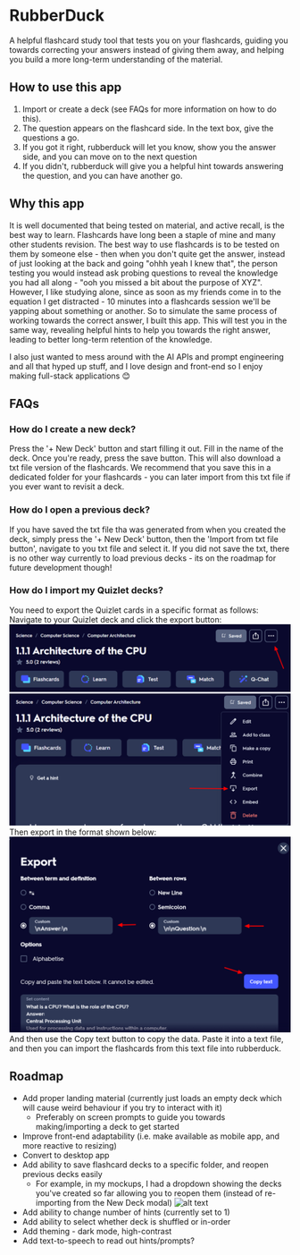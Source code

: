 # RubberDuck
A helpful flashcard study tool that tests you on your flashcards, guiding you towards correcting your answers instead of giving them away, and helping you build a more long-term understanding of the material.

## How to use this app
1. Import or create a deck (see FAQs for more information on how to do this).
2. The question appears on the flashcard side. In the text box, give the questions a go.
3. If you got it right, rubberduck will let you know, show you the answer side, and you can move on to the next question
4. If you didn't, rubberduck will give you a helpful hint towards answering the question, and you can have another go.

## Why this app
It is well documented that being tested on material, and active recall, is the best way to learn.
Flashcards have long been a staple of mine and many other students revision. The best way to use flashcards is to be tested on them by someone else - then when you don't quite get the answer, instead of just looking at the back and going "ohhh yeah I knew that", the person testing you would instead ask probing questions to reveal the knowledge you had all along - "ooh you missed a bit about the purpose of XYZ". However, I like studying alone, since as soon as my friends come in to the equation I get distracted - 10 minutes into a flashcards session we'll be yapping about something or another. So to simulate the same process of working towards the correct answer, I built this app. This will test you in the same way, revealing helpful hints to help you towards the right answer, leading to better long-term retention of the knowledge.

I also just wanted to mess around with the AI APIs and prompt engineering and all that hyped up stuff, and I love design and front-end so I enjoy making full-stack applications 😊


## FAQs
### How do I create a new deck?
Press the '+ New Deck' button and start filling it out. Fill in the name of the deck.
Once you're ready, press the save button. This will also download a txt file version of the flashcards.
We recommend that you save this in a dedicated folder for your flashcards - you can later import from this txt file if you ever want to revisit a deck.

### How do I open a previous deck?
If you have saved the txt file tha was generated from when you created the deck, simply press the '+ New Deck' button, then the 'Import from txt file button', navigate to you txt file and select it. If you did not save the txt, there is no other way currently to load previous decks - its on the roadmap for future development though!

### How do I import my Quizlet decks?
You need to export the Quizlet cards in a specific format as follows:
Navigate to your Quizlet deck and click the export button:
![alt text](mdimages/image-2.png)
![alt text](mdimages/image-3.png)
Then export in the format shown below:
![alt text](mdimages/image-4.png)
And then use the Copy text button to copy the data. Paste it into a text file, and then you can import the flashcards from this text file into rubberduck.

## Roadmap
- Add proper landing material (currently just loads an empty deck which will cause weird behaviour if you try to interact with it)
  - Preferably on screen prompts to guide you towards making/importing a deck to get started
- Improve front-end adaptability (i.e. make available as mobile app, and more reactive to resizing)
- Convert to desktop app
- Add ability to save flashcard decks to a specific folder, and reopen previous decks easily
  - For example, in my mockups, I had a dropdown showing the decks you've created so far allowing you to reopen them (instead of re-importing from the New Deck modal)
  ![alt text](image.png)
- Add ability to change number of hints (currently set to 1)
- Add ability to select whether deck is shuffled or in-order
- Add theming - dark mode, high-contrast
- Add text-to-speech to read out hints/prompts?

